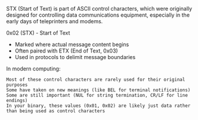 STX (Start of Text) is part of ASCII control characters, which were originally designed for controlling data communications equipment, especially in the early days of teleprinters and modems.

0x02 (STX) - Start of Text
- Marked where actual message content begins
- Often paired with ETX (End of Text, 0x03)
- Used in protocols to delimit message boundaries


In modern computing:

    Most of these control characters are rarely used for their original purposes
    Some have taken on new meanings (like BEL for terminal notifications)
    Some are still important (NUL for string termination, CR/LF for line endings)
    In your binary, these values (0x01, 0x02) are likely just data rather than being used as control characters
